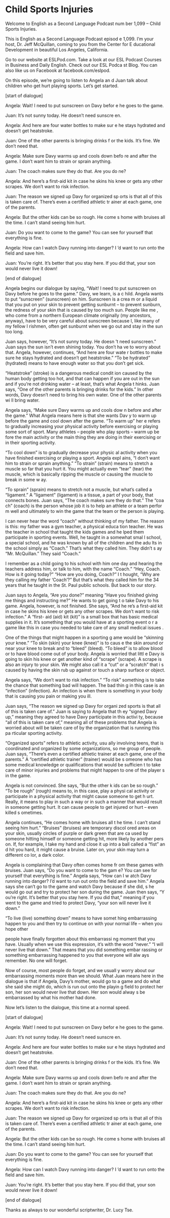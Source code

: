 # Child Sports Injuries

Welcome to English as a Second Language Podcast num ber 1,099 – Child Sports Injuries.

This is English as a Second Language Podcast episod e 1,099. I’m your host, Dr. Jeff McQuillan, coming to you from the Center for E ducational Development in beautiful Los Angeles, California.

Go to our website at ESLPod.com. Take a look at our  ESL Podcast Courses in Business and Daily English. Check out our ESL Podca st Blog. You can also like us on Facebook at facebook.com/eslpod.

On this episode, we’re going to listen to Angela an d Juan talk about children who get hurt playing sports. Let’s get started.

[start of dialogue]

Angela: Wait! I need to put sunscreen on Davy befor e he goes to the game.

Juan: It’s not sunny today. He doesn’t need sunscre en.

Angela: And here are four water bottles to make sur e he stays hydrated and doesn’t get heatstroke.

Juan: One of the other parents is bringing drinks f or the kids. It’s fine. We don’t need that.

Angela: Make sure Davy warms up and cools down befo re and after the game. I don’t want him to strain or sprain anything.

Juan: The coach makes sure they do that. Are you do ne?

Angela: And here’s a first-aid kit in case he skins  his knee or gets any other scrapes. We don’t want to risk infection.

Juan: The reason we signed up Davy for organized sp orts is that all of this is taken care of. There’s even a certified athletic tr ainer at each game, one of the parents.

Angela: But the other kids can be so rough. He come s home with bruises all the time. I can’t stand seeing him hurt.

Juan: Do you want to come to the game? You can see for yourself that everything is fine.

Angela: How can I watch Davy running into danger? I ’d want to run onto the field and save him.

Juan: You’re right. It’s better that you stay here.  If you did that, your son would never live it down!

[end of dialogue]

Angela begins our dialogue by saying, “Wait! I need  to put sunscreen on Davy before he goes to the game.” Davy, we learn, is a c hild. Angela wants to put “sunscreen” (sunscreen) on him. Sunscreen is a crea m or a liquid that you put on your skin to prevent getting sunburnt – to prevent sunburn, the redness of your skin that is caused by too much sun. People like me , who come from a northern European climate originally (my ancestors, anyway),  have to be very careful about sunscreen because I, like many of my fellow I rishmen, often get sunburnt when we go out and stay in the sun too long.

Juan says, however, “It’s not sunny today. He doesn ’t need sunscreen.” Juan says the sun isn’t even shining today. You don’t ha ve to worry about that. Angela, however, continues, “And here are four wate r bottles to make sure he stays hydrated and doesn’t get heatstroke.” “To be hydrated” (hydrated) means to have enough water so that you don’t get sick.

“Heatstroke” (stroke) is a dangerous medical condit ion caused by the human body getting too hot, and that can happen if you are out in the sun and if you’re not drinking water – at least, that’s what Angela t hinks. Juan says, “One of the other parents is bringing drinks for the kids.” In other words, Davy doesn’t need to bring his own water. One of the other parents wi ll bring water.

Angela says, “Make sure Davy warms up and cools dow n before and after the game.” What Angela means here is that she wants Dav y to warm up before the game and cool down after the game. “To warm up” her e refers to gradually increasing your physical activity before exercising  or playing some sort of sport. Many athletes – people who play sports – warm up be fore the main activity or the main thing they are doing in their exercising or in  their sporting activity.

“To cool down” is to gradually decrease your physic al activity when you have finished exercising or playing a sport. Angela expl ains, “I don’t want him to strain or sprain anything.” “To strain” (strain) means to stretch a muscle so far that you hurt it. You might actually even “tear” (tear) the muscle, which is basically ripping the muscle or causing the muscle to break in some w ay.

“To sprain” (sprain) means to stretch not a muscle,  but what’s called a “ligament.” A “ligament” (ligament) is a tissue, a part of your  body, that connects bones. Juan says, “The coach makes sure they do that.” The “coa ch” (coach) is the person whose job it is to help an athlete or a team perfor m well and ultimately to win the game that the team or the person is playing.

I can never hear the word “coach” without thinking of my father. The reason is this: my father was a gym teacher, a physical educa tion teacher. He was the teacher in school that taught the kids games and he lped them participate in sporting events. Well, he taught in a somewhat smal l school, a special school, and he was known by all of the children and the adu lts in the school simply as “Coach.” That’s what they called him. They didn’t s ay “Mr. McQuillan.” They said “Coach.”

I remember as a child going to his school with him one day and hearing the teachers address him, or talk to him, with the name  “Coach.” “Hey, Coach. How is it going today?” “How are you doing, Coach?” I t hought, “Why are they calling my father ‘Coach’?” But that’s what they called him  for the 34 years that he taught in the St. Paul public schools. But back to our story.

Juan says to Angela, “Are you done?” meaning “Have you finished giving me things and instructing me?” He wants to get going t o take Davy to his game. Angela, however, is not finished. She says, “And he re’s a first-aid kit in case he skins his knee or gets any other scrapes. We don’t want to risk infection.” A “first- aid (aid) kit (kit)” is a small box that has basic medical supplies in it. It’s something that you would have at a sporting event o r a game like this in case you needed to take care of any small medical issues .

One of the things that might happen in a sporting g ame would be “skinning your knee.” “To skin (skin) your knee (knee)” is to caus e the skin around or near your knee to break and to “bleed” (bleed). “To bleed” is  to allow blood or to have blood come out of your body. Angela is worried that littl e Davy is going to skin his knee or get another kind of “scrape” (scrape). A scrape is also an injury to your skin. We might also call it a “cut” or a “scratch” that i s caused by having the skin rub up against or touch a sharp surface or object.

Angela says, “We don’t want to risk infection.” “To  risk” something is to take the chance that something bad will happen. The bad thin g in this case is an “infection” (infection). An infection is when there  is something in your body that is causing you pain or making you ill.

Juan says, “The reason we signed up Davy for organi zed sports is that all of this is taken care of.” Juan is saying to Angela that th ey “signed Davy up,” meaning they agreed to have Davy participate in this activi ty, because “all of this is taken care of,” meaning all of these problems that Angela  is worried about will be taken care of by the organization that is running this pa rticular sporting activity.

“Organized sports” refers to athletic activity, usu ally involving teens, that is coordinated and organized by some organizations, so me group of people. Juan says, “There’s even a certified athletic trainer at  each game, one of the parents.” A “certified athletic trainer” (trainer) would be s omeone who has some medical knowledge or qualifications that would be sufficien t to take care of minor injuries and problems that might happen to one of the player s in the game.

Angela is not convinced. She says, “But the other k ids can be so rough.” “To be rough” (rough) means to, in this case, play a physi cal activity or participate in a physical activity that might cause someone to get h urt. Really, it means to play in such a way or in such a manner that would result in  someone getting hurt. It can cause people to get injured or hurt – even killed s ometimes.

Angela continues, “He comes home with bruises all t he time. I can’t stand seeing him hurt.” “Bruises” (bruises) are temporary discol ored areas on your skin, usually circles of purple or dark green that are ca used by someone hitting himself or someone getting hit, more likely by another pers on. If, for example, I take my hand and close it up into a ball called a “fist” an d hit you hard, it might cause a bruise. Later on, your skin may turn a different co lor, a dark color.

Angela is complaining that Davy often comes home fr om these games with bruises. Juan says, “Do you want to come to the gam e? You can see for yourself that everything is fine.” Angela says, “How can I w atch Davy running into danger? I’d want to run out onto the field and save  him.” Angela says she can’t go to the game and watch Davy because if she did, s he would go out and try to protect her son during the game. Juan then says, “Y ou’re right. It’s better that you stay here. If you did that,” meaning if you went to  the game and tried to protect Davy, “your son will never live it down.”

“To live (live) something down” means to have somet hing embarrassing happen to you and then try to continue on with your normal  life – when you hope other

people have finally forgotten about this embarrassi ng moment that you have. Usually when we use this expression, it’s with the word “never.” “I will never live that down.” That means that you did something embar rassing or something embarrassing happened to you that everyone will alw ays remember. No one will forget.

Now of course, most people do forget, and we usuall y worry about our embarrassing moments more than we should. What Juan  means here in the dialogue is that if Angela, Davy’s mother, would go  to a game and do what she said she might do, which is run out onto the playin g field to protect her son, her son would never live that down. Her son would alway s be embarrassed by what his mother had done.

Now let’s listen to the dialogue, this time at a normal speed.

[start of dialogue]

Angela: Wait! I need to put sunscreen on Davy befor e he goes to the game.

Juan: It’s not sunny today. He doesn’t need sunscre en.

Angela: And here are four water bottles to make sur e he stays hydrated and doesn’t get heatstroke.

Juan: One of the other parents is bringing drinks f or the kids. It’s fine. We don’t need that.

Angela: Make sure Davy warms up and cools down befo re and after the game. I don’t want him to strain or sprain anything.

Juan: The coach makes sure they do that. Are you do ne?

Angela: And here’s a first-aid kit in case he skins  his knee or gets any other scrapes. We don’t want to risk infection.

Juan: The reason we signed up Davy for organized sp orts is that all of this is taken care of. There’s even a certified athletic tr ainer at each game, one of the parents.

Angela: But the other kids can be so rough. He come s home with bruises all the time. I can’t stand seeing him hurt.

 Juan: Do you want to come to the game? You can see for yourself that everything is fine.

Angela: How can I watch Davy running into danger? I ’d want to run onto the field and save him.

Juan: You’re right. It’s better that you stay here.  If you did that, your son would never live it down!

[end of dialogue]

Thanks as always to our wonderful scriptwriter, Dr.  Lucy Tse.



